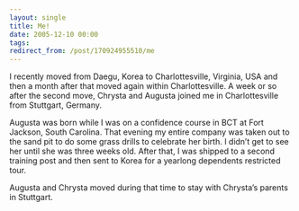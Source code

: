```yaml
---
layout: single
title: Me!
date: 2005-12-10 00:00
tags:
redirect_from: /post/170924955510/me
---
```

I recently moved from Daegu, Korea to Charlottesville, Virginia, USA and then a month after that moved again within Charlottesville. A week or so after the second move, Chrysta and Augusta joined me in Charlottesville from Stuttgart, Germany.

Augusta was born while I was on a confidence course in BCT at Fort Jackson, South Carolina. That evening my entire company was taken out to the sand pit to do some grass drills to celebrate her birth. I didn&rsquo;t get to see her until she was three weeks old. After that, I was shipped to a second training post and then sent to Korea for a yearlong dependents restricted tour.

Augusta and Chrysta moved during that time to stay with Chrysta&rsquo;s parents in Stuttgart.
